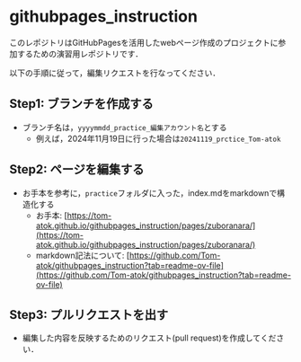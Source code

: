 # githubpages_instruction
このレポジトリはGitHubPagesを活用したwebページ作成のプロジェクトに参加するための演習用レポジトリです．

以下の手順に従って，編集リクエストを行なってください．

## Step1: ブランチを作成する
- ブランチ名は，`yyyymmdd_practice_編集アカウント名`とする
  - 例えば，2024年11月19日に行った場合は`20241119_prctice_Tom-atok`

## Step2: ページを編集する
- お手本を参考に，`practice`フォルダに入った，index.mdをmarkdownで構造化する
  - お手本: [https://tom-atok.github.io/githubpages_instruction/pages/zuboranara/](https://tom-atok.github.io/githubpages_instruction/pages/zuboranara/)
  - markdown記法について: [https://github.com/Tom-atok/githubpages_instruction?tab=readme-ov-file](https://github.com/Tom-atok/githubpages_instruction?tab=readme-ov-file)

## Step3: プルリクエストを出す
- 編集した内容を反映するためのリクエスト(pull request)を作成してください．